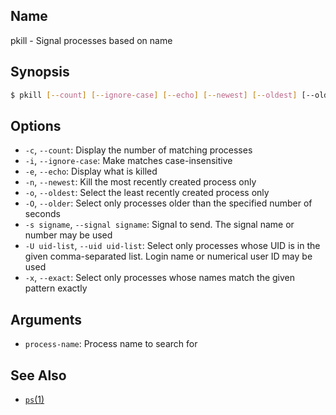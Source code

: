 ## Name

pkill - Signal processes based on name

## Synopsis

```sh
$ pkill [--count] [--ignore-case] [--echo] [--newest] [--oldest] [--older seconds] [--signal signame] [--uid uid-list] [--exact] <process-name>
```

## Options

-   `-c`, `--count`: Display the number of matching processes
-   `-i`, `--ignore-case`: Make matches case-insensitive
-   `-e`, `--echo`: Display what is killed
-   `-n`, `--newest`: Kill the most recently created process only
-   `-o`, `--oldest`: Select the least recently created process only
-   `-O`, `--older`: Select only processes older than the specified number of seconds
-   `-s signame`, `--signal signame`: Signal to send. The signal name or number may be used
-   `-U uid-list`, `--uid uid-list`: Select only processes whose UID is in the given comma-separated list. Login name or numerical user ID may be used
-   `-x`, `--exact`: Select only processes whose names match the given pattern exactly

## Arguments

-   `process-name`: Process name to search for

## See Also

-   [`ps`(1)](help://man/1/ps)
